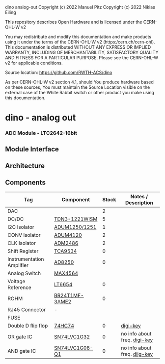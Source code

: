 dino analog-out
Copyright (c) 2022 Manuel Pitz
Copyright (c) 2022 Niklas Eiling

This repository describes Open Hardware and is licensed under the CERN-OHL-W v2

You may redistribute and modify this documentation and make products
using it under the terms of the CERN-OHL-W v2 (https:/cern.ch/cern-ohl).
This documentation is distributed WITHOUT ANY EXPRESS OR IMPLIED
WARRANTY, INCLUDING OF MERCHANTABILITY, SATISFACTORY QUALITY
AND FITNESS FOR A PARTICULAR PURPOSE. Please see the CERN-OHL-W v2
for applicable conditions.

Source location: https://github.com/RWTH-ACS/dino

As per CERN-OHL-W v2 section 4.1, should You produce hardware based on
these sources, You must maintain the Source Location visible on the
external case of the White Rabbit switch or other product you make using
this documentation.

# dino - analog out


### ADC Module - LTC2642-16bit

## Module Interface

## Architecture

## Components

| Tag               | Component      | Stock | Notes / Description |
|-------------------|----------------|-------|--------|
| DAC               | | 2     |        |
| DC/DC             | [TDN3-1221WISM](https://www.tracopower.com/sites/default/files/products/datasheets/tdn1wism_datasheet.pdf)  | 5     |        |
| I2C Isolator      | [ADUM1250/1251](https://www.analog.com/media/en/technical-documentation/data-sheets/ADUM1250_1251.pdf)  | 1     |        |
| CONV Isolator     | [ADUM4120](https://www.analog.com/media/en/technical-documentation/data-sheets/ADuM4120-4120-1.pdf)       | 2     |        |
| CLK Isolator      | [ADM2486](https://www.analog.com/media/en/technical-documentation/data-sheets/ADM2486.pdf)       | 2     |        |
| Shift Register    | [TCA9534](https://www.ti.com/lit/ds/symlink/tca9534.pdf?ts=1607878079799&ref_url=https%253A%252F%252Fwww.ti.com%252Fproduct%252FTCA9534%253Futm_source%253Dgoogle%2526utm_medium%253Dcpc%2526utm_campaign%253Dasc-null-null-gpn_en-cpc-pf-google-wwe%2526utm_content%253Dtca9534%2526ds_k%253DTCA9534%2526dcm%253Dyes%2526gclid%253DCjwKCAiAlNf-BRB_EiwA2osbxSn2BJCqIPv8pv_chYE8HBU01zoYS7veeZFo8f20QknqdfCq58b9ORoCjIIQAvD_BwE%2526gclsrc%253Daw.ds)        | 0     |        |
| Instrumentation Amplifier  | [AD8250](https://www.analog.com/media/en/technical-documentation/data-sheets/AD8250.pdf)        | 0     |        |
| Analog Switch     | [MAX4564](https://datasheets.maximintegrated.com/en/ds/MAX4564.pdf)        |       |        |
| Voltage Reference | [LT6654](https://www.analog.com/media/en/technical-documentation/data-sheets/6654fh.pdf)         | 0     |        |
| ROHM              | [BR24T1MF-3AME2](https://fscdn.rohm.com/en/products/databook/datasheet/ic/memory/eeprom/br24t1m-3am-e.pdf) | 0     |        |
| RJ45 Connector    | -              |       |        |
|FUSE|           |       |        |
|Double D flip flop|[74HC74](https://docs.rs-online.com/0bd3/0900766b81620dd2.pdf)|0|[digi-key](https://www.digikey.de/product-detail/en/nexperia-usa-inc/74HC74D-653/1727-2824-2-ND/763094)|
|OR gate IC|[SN74LVC1G32](https://www.ti.com/lit/ds/symlink/sn74lvc1g32.pdf?ts=1616658660326&ref_url=https%253A%252F%252Fwww.google.com%252F)|0|no info about freq. [digi-key](https://www.digikey.de/product-detail/en/texas-instruments/SN74LVC1G32DCKR/296-9848-2-ND/381315)|
|AND gate IC|[SN74LVC1G08-Q1](https://www.ti.com/lit/ds/symlink/sn74lvc1g08-q1.pdf?ts=1616684039458&ref_url=https%253A%252F%252Fwww.google.com%252F)|0|no info about freq. [diig-key](https://www.digikey.de/product-detail/en/texas-instruments/SN74LVC1G08QDBVRQ1/296-24187-2-ND/1591986)|
